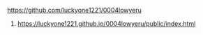 <https://github.com/luckyone1221/0004lowyeru>
1. <https://luckyone1221.github.io/0004lowyeru/public/index.html>